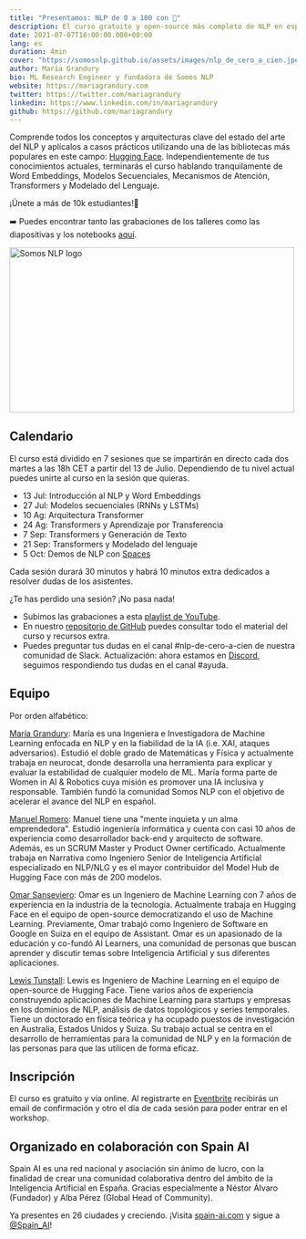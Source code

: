 ```yaml
---
title: "Presentamos: NLP de 0 a 100 con 🤗"
description: El curso gratuito y open-source más completo de NLP en español
date: 2021-07-07T16:00:00.000+00:00
lang: es
duration: 4min
cover: "https://somosnlp.github.io/assets/images/nlp_de_cero_a_cien.jpeg"
author: María Grandury
bio: ML Research Engineer y fundadora de Somos NLP
website: https://mariagrandury.com
twitter: https://twitter.com/mariagrandury
linkedin: https://www.linkedin.com/in/mariagrandury
github: https://github.com/mariagrandury
---
```


Comprende todos los conceptos y arquitecturas clave del estado del arte del NLP y aplícalos a casos prácticos utilizando una de las bibliotecas más populares en este campo: [Hugging Face](https://github.com/huggingface). Independientemente de tus conocimientos actuales, terminarás el curso hablando tranquilamente de Word Embeddings, Modelos Secuenciales, Mecanismos de Atención, Transformers y Modelado del Lenguaje.

¡Únete a más de 10k estudiantes!🚀

➡️ Puedes encontrar tanto las grabaciones de los talleres como las diapositivas y los notebooks [aquí](https://somosnlp.org/nlp-de-cero-a-cien).

<div class="flex justify-center">
    <img src="https://somosnlp.github.io/assets/images/nlp_de_cero_a_cien.jpeg" alt="Somos NLP logo" width="500" height="289.71" />
</div>


## Calendario
El curso está dividido en 7 sesiones que se impartirán en directo cada dos martes a las 18h CET a partir del 13 de Julio. Dependiendo de tu nivel actual puedes unirte al curso en la sesión que quieras.

- 13 Jul: Introducción al NLP y Word Embeddings
- 27 Jul: Modelos secuenciales (RNNs y LSTMs)
- 10 Ag: Arquitectura Transformer
- 24 Ag: Transformers y Aprendizaje por Transferencia
- 7 Sep: Transformers y Generación de Texto
- 21 Sep: Transformers y Modelado del lenguaje
- 5 Oct: Demos de NLP con [Spaces](https://huggingface.co/spaces)

Cada sesión durará 30 minutos y habrá 10 minutos extra dedicados a resolver dudas de los asistentes.

¿Te has perdido una sesión? ¡No pasa nada!

- Subimos las grabaciones a esta [playlist de YouTube](https://www.youtube.com/playlist?list=PLBILcz47fTtPspj9QDm2E0oHLe1p67tMz).
- En nuestro [repositorio de GitHub](https://github.com/somosnlp/nlp-de-cero-a-cien) puedes consultar todo el material del curso y recursos extra.
- Puedes preguntar tus dudas en el canal #nlp-de-cero-a-cien de nuestra comunidad de Slack. Actualización: ahora estamos en [Discord](https://discord.com/invite/my8w7JUxZR), seguimos respondiendo tus dudas en el canal #ayuda.

## Equipo
Por orden alfabético:

[María Grandury](https://www.linkedin.com/in/mariagrandury):
María es una Ingeniera e Investigadora de Machine Learning enfocada en NLP y en la fiabilidad de la IA (i.e. XAI, ataques adversarios). Estudió el doble grado de Matemáticas y Física y actualmente trabaja en neurocat, donde desarrolla una herramienta para explicar y evaluar la estabilidad de cualquier modelo de ML. María forma parte de Women in AI & Robotics cuya misión es promover una IA inclusiva y responsable. También fundó la comunidad Somos NLP con el objetivo de acelerar el avance del NLP en español.

[Manuel Romero](https://www.linkedin.com/in/manuel-romero-cs/):
Manuel tiene una "mente inquieta y un alma emprendedora". Estudió ingeniería informática y cuenta con casi 10 años de experiencia como desarrollador back-end y arquitecto de software. Además, es un SCRUM Master y Product Owner certificado. Actualmente trabaja en Narrativa como Ingeniero Senior de Inteligencia Artificial especializado en NLP/NLG y es el mayor contribuidor del Model Hub de Hugging Face con más de 200 modelos.

[Omar Sanseviero](https://www.linkedin.com/in/omarsanseviero/):
Omar es un Ingeniero de Machine Learning con 7 años de experiencia en la industria de la tecnología. Actualmente trabaja en Hugging Face en el equipo de open-source democratizando el uso de Machine Learning. Previamente, Omar trabajó como Ingeniero de Software en Google en Suiza en el equipo de Assistant. Omar es un apasionado de la educación y co-fundó AI Learners, una comunidad de personas que buscan aprender y discutir temas sobre Inteligencia Artificial y sus diferentes aplicaciones.

[Lewis Tunstall](https://www.linkedin.com/in/lewis-tunstall/):
Lewis es Ingeniero de Machine Learning en el equipo de open-source de Hugging Face. Tiene varios años de experiencia construyendo aplicaciones de Machine Learning para startups y empresas en los dominios de NLP, análisis de datos topológicos y series temporales. Tiene un doctorado en física teórica y ha ocupado puestos de investigación en Australia, Estados Unidos y Suiza. Su trabajo actual se centra en el desarrollo de herramientas para la comunidad de NLP y en la formación de las personas para que las utilicen de forma eficaz.

## Inscripción
El curso es gratuito y via online. Al registrarte en [Eventbrite](https://bit.ly/nlp-de-cero-a-cien) recibirás un email de confirmación y otro el día de cada sesión para poder entrar en el workshop.

## Organizado en colaboración con Spain AI
Spain AI es una red nacional y asociación sin ánimo de lucro, con la finalidad de crear una comunidad colaborativa dentro del ámbito de la Inteligencia Artificial en España. 
Gracias especialmente a Néstor Álvaro (Fundador) y Alba Pérez (Global Head of Community).

Ya presentes en 26 ciudades y creciendo. ¡Visita [spain-ai.com](https://www.spain-ai.com/) y sigue a [@Spain_AI](https://twitter.com/spain_ai_)!
